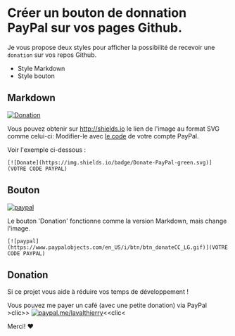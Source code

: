 # Créer un bouton de donnation PayPal sur vos pages Github.

Je vous propose deux styles pour afficher la possibilité de recevoir une `donation` sur vos repos Github.

- Style Markdown
- Style bouton

## Markdown

[![Donation](https://img.shields.io/badge/Donate-PayPal-green.svg)](https://www.paypal.com/donate/?business=M7PKF2S45RUBJ&no_recurring=0&item_name=Rendons-nous+la+vie+plus+belle&currency_code=EUR)

Vous pouvez obtenir sur http://shields.io le lien de l'image au format SVG comme celui-ci:
Modifier-le avec [le code](https://developer.paypal.com/docs/paypal-payments-standard/integration-guide/donate-step-1/) de votre compte PayPal.

Voir l'exemple ci-dessous :
```
[![Donate](https://img.shields.io/badge/Donate-PayPal-green.svg)](VOTRE CODE PAYPAL)
```

## Bouton

[![paypal](https://www.paypalobjects.com/en_US/i/btn/btn_donateCC_LG.gif)](https://www.paypal.com/donate/?business=M7PKF2S45RUBJ&no_recurring=0&item_name=Rendons-nous+la+vie+plus+belle&currency_code=EUR)

Le bouton 'Donation' fonctionne comme la version Markdown, mais change l'image. 
```
[![paypal](https://www.paypalobjects.com/en_US/i/btn/btn_donateCC_LG.gif)](VOTRE CODE PAYPAL)
```

## Donation
Si ce projet vous aide à réduire vos temps de développement !

Vous pouvez me payer un café (avec une petite donation) via PayPal&nbsp;&nbsp; >clic>>
[![paypal.me/lavalthierry](https://ionicabizau.github.io/badges/paypal.svg)](https://paypal.me/lavalthierry?locale.x=fr_FR)<<clic<

Merci! :heart:

